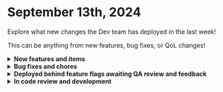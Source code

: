 # September 13th, 2024

Explore what new changes the Dev team has deployed in the last week!

This can be anything from new features, bug fixes, or QoL changes!

<details>

<summary><strong>New features and items</strong></summary>

* Updated the DNSFilter integration description
* New dashboard - Staged deployment so only some will see this

</details>

<details>

<summary><strong>Bug fixes and chores</strong></summary>

* Fixed follow redirect errors on generic actions. This was specifically noticed on the Addigy API request action
* Fixed broken `Microsoft CSP - List Customer Subscriptions` action.
* Fixed `AttributeError` in on configuration save or org mapping refresh for Sonicwall NSM integration when the `tenant_api_key` is not present
* Fixed NotAuthorized error when unpacking crates

</details>

<details>

<summary><strong>Deployed behind feature flags awaiting QA review and feedback</strong></summary>

* Granular forms permissions (QA review)
* IT Portal integration (QA review)
* Synnex Australia integration (QA review)
* Cove integration (QA review)
* Github integration (QA Review)
* New dashboard (Deployed to test users)
* New Org Picker (Awaiting enhancements)

</details>

<details>

<summary><strong>In code review and development</strong></summary>

* Multi-player workflows V1 (In code review)
* Bitdefender integration (In development)

</details>
